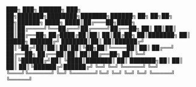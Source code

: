 ███╗   ███╗ ██████╗ ███╗   ██╗███████╗████████╗███████╗██████╗     ██╗  ██╗██╗   ██╗██████╗ 
████╗ ████║██╔═══██╗████╗  ██║██╔════╝╚══██╔══╝██╔════╝██╔══██╗    ██║  ██║██║   ██║██╔══██╗
██╔████╔██║██║   ██║██╔██╗ ██║███████╗   ██║   █████╗  ██████╔╝    ███████║██║   ██║██████╔╝
██║╚██╔╝██║██║   ██║██║╚██╗██║╚════██║   ██║   ██╔══╝  ██╔══██╗    ██╔══██║██║   ██║██╔══██╗
██║ ╚═╝ ██║╚██████╔╝██║ ╚████║███████║   ██║   ███████╗██║  ██║    ██║  ██║╚██████╔╝██████╔╝
╚═╝     ╚═╝ ╚═════╝ ╚═╝  ╚═══╝╚══════╝   ╚═╝   ╚══════╝╚═╝  ╚═╝    ╚═╝  ╚═╝ ╚═════╝ ╚═════╝ 
                                                                                            
